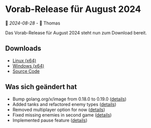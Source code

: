# Vorab-Release für August 2024

📅 *2024-08-28* - 🧔 Thomas

Das Vorab-Release für August 2024 steht nun zum Download bereit.

## Downloads

- [Linux (x64)](http://www.retro-carnage.net/releases/Retro-Carnage-Linux.zip)
- [Windows (x64)](http://www.retro-carnage.net/releases/Retro-Carnage-Windows.zip)
- [Source Code](http://www.retro-carnage.net/releases/Retro-Carnage-Code.zip)

## Was sich geändert hat

- Bump golang.org/x/image from 0.18.0 to 0.19.0 ([details](https://github.com/Retro-Carnage-Team/retro-carnage/pull/128))
- Added tanks and refactored enemy types ([details](https://github.com/Retro-Carnage-Team/retro-carnage/pull/129))
- Removed multiplayer option for now ([details](https://github.com/Retro-Carnage-Team/retro-carnage/pull/130))
- Fixed missing enemies in second game ([details](https://github.com/Retro-Carnage-Team/retro-carnage/pull/131))
- Implemented pause feature ([details](https://github.com/Retro-Carnage-Team/retro-carnage/pull/136))
